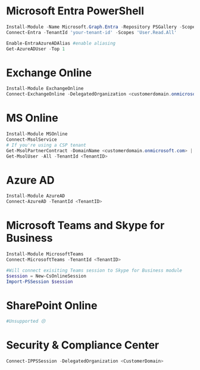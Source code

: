 # Microsoft Entra PowerShell
```powershell
Install-Module -Name Microsoft.Graph.Entra -Repository PSGallery -Scope CurrentUser -AllowPrerelease -Force
Connect-Entra -TenantId 'your-tenant-id' -Scopes 'User.Read.All'

Enable-EntraAzureADAlias #enable aliasing
Get-AzureADUser -Top 1
```

# Exchange Online
```powershell
Install-Module ExchangeOnline
Connect-ExchangeOnline -DelegatedOrganization <customerdomain.onmicrosoft.com>
```

# MS Online
```powershell
Install-Module MSOnline
Connect-MsolService
# If you're using a CSP tenant
Get-MsolPartnerContract -DomainName <customerdomain.onmicrosoft.com> | Select-Object TenantID
Get-MsolUser -All -TenantId <TenantID>
```

# Azure AD
```powershell
Install-Module AzureAD
Connect-AzureAD -TenantId <TenantID>
```

# Microsoft Teams and Skype for Business
```powershell
Install-Module MicrosoftTeams
Connect-MicrosoftTeams -TenantId <TenantID>

#Will connect exisiting Teams session to Skype for Business module 
$session = New-CsOnlineSession
Import-PSSession $session
```

# SharePoint Online
```powershell
#Unsupported 😣
```

# Security & Compliance Center
```powershell
Connect-IPPSSession -DelegatedOrganization <CustomerDomain>
```

